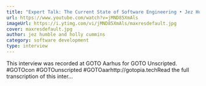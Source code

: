 ```yaml
---
title: "Expert Talk: The Current State of Software Engineering • Jez Humble & Holly Cummins • GOTO 2023"
url: https://www.youtube.com/watch?v=jMND85XmAls
imageUrl: https://i.ytimg.com/vi/jMND85XmAls/maxresdefault.jpg
cover: maxresdefault.jpg
author: jez humble and holly cummins
category: software development
type: interview
---
```


This interview was recorded at GOTO Aarhus for GOTO Unscripted. #GOTOcon #GOTOunscripted #GOTOaarhttp://gotopia.techRead the full transcription of this inter...